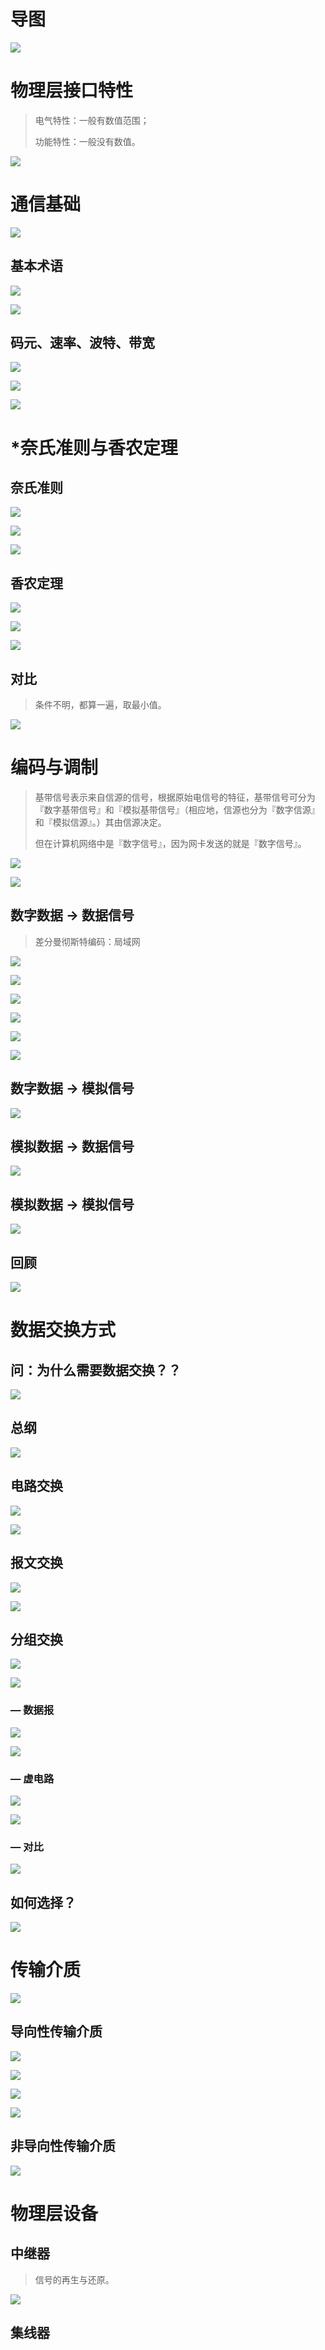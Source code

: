 

# 导图

![](media_PhysicalLayer/001.png)





# 物理层接口特性

> 电气特性：一般有数值范围；
>
> 功能特性：一般没有数值。

![](media_PhysicalLayer/002.png)



# 通信基础

![](media_PhysicalLayer/003.png)

## 基本术语

![](media_PhysicalLayer/004.png)



![](media_PhysicalLayer/005.png)



## 码元、速率、波特、带宽

![](media_PhysicalLayer/006.png)



![](media_PhysicalLayer/007.png)



![](media_PhysicalLayer/008.png)



# *奈氏准则与香农定理

## 奈氏准则

![](media_PhysicalLayer/009.png)



![](media_PhysicalLayer/010.png)



![](media_PhysicalLayer/011.png)



## 香农定理

![](media_PhysicalLayer/012.png)

![](media_PhysicalLayer/013.png)

![](media_PhysicalLayer/014.png)



## 对比

> 条件不明，都算一遍，取最小值。

![](media_PhysicalLayer/015.png)





# 编码与调制

> 基带信号表示来自信源的信号，根据原始电信号的特征，基带信号可分为『数字基带信号』和『模拟基带信号』（相应地，信源也分为『数字信源』和『模拟信源』。）其由信源决定。
>
> 但在计算机网络中是『数字信号』，因为网卡发送的就是『数字信号』。

![](media_PhysicalLayer/016.png)

![](media_PhysicalLayer/017.png)



## 数字数据 -> 数据信号

> 差分曼彻斯特编码：局域网

![](media_PhysicalLayer/018.png)

![](media_PhysicalLayer/019.png)

![](media_PhysicalLayer/020.png)

![](media_PhysicalLayer/021.png)

![](media_PhysicalLayer/023.png)

![](media_PhysicalLayer/024.png)





## 数字数据 -> 模拟信号

![](media_PhysicalLayer/025.png)



## 模拟数据 -> 数据信号

![](media_PhysicalLayer/026.png)



## 模拟数据 -> 模拟信号

![](media_PhysicalLayer/027.png)



## 回顾

![](media_PhysicalLayer/028.png)





# 数据交换方式

## 问：为什么需要数据交换？？

![](media_PhysicalLayer/029.png)



## 总纲

![](media_PhysicalLayer/030.png)



## 电路交换

![](media_PhysicalLayer/031.png)

![](media_PhysicalLayer/032.png)



## 报文交换

![](media_PhysicalLayer/033.png)

![](media_PhysicalLayer/034.png)



## 分组交换

![](media_PhysicalLayer/035.png)

![](media_PhysicalLayer/036.png)



### — 数据报

![](media_PhysicalLayer/038.png)

![](media_PhysicalLayer/039.png)

### — 虚电路

![](media_PhysicalLayer/040.png)

![](media_PhysicalLayer/041.png)



### — 对比

![](media_PhysicalLayer/042.png)



## 如何选择？

![](media_PhysicalLayer/037.png)





# 传输介质

![](media_PhysicalLayer/044.png)





## 导向性传输介质

![](media_PhysicalLayer/045.png)

![](media_PhysicalLayer/046.png)

![](media_PhysicalLayer/047.png)

![](media_PhysicalLayer/048.png)



## 非导向性传输介质

![](media_PhysicalLayer/049.png)





# 物理层设备

## 中继器

> 信号的再生与还原。

![](media_PhysicalLayer/050.png)



## 集线器














